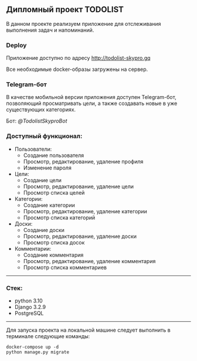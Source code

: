 ## Дипломный проект TODOLIST

В данном проекте реализуем приложение для отслеживания выполнения задач и напоминаний.

### Deploy
Приложение доступно по адресу <http://todolist-skypro.gq>

Все необходимые docker-образы загружены на сервер.
### Telegram-бот
В качестве мобильной версии приложения доступен Telegram-бот, позволяющий просматривать цели, 
а также создавать новые в уже существующих категориях.

Бот: _@TodolistSkyproBot_
### Доступный функционал:
* Пользователи:
  * Создание пользователя
  * Просмотр, редактирование, удаление профиля
  * Изменение пароля
* Цели:
  * Создание цели
  * Просмотр, редактирование, удаление цели
  * Просмотр списка целей
* Категории:
  * Создание категории
  * Просмотр, редактирование, удаление категории
  * Просмотр списка категорий
* Доски:
  * Создание доски
  * Просмотр, редактирование, удаление доски
  * Просмотр списка досок
* Комментарии:
  * Создание комментария
  * Просмотр, редактирование, удаление комментария
  * Просмотр списка комментариев
___
### Стек:
- python 3.10
- Django 3.2.9
- PostgreSQL

___
Для запуска проекта на локальной машине следует выполнить в терминале следующие команды:
```
docker-compose up -d
python manage.py migrate
```
